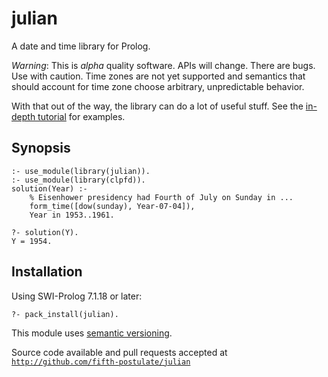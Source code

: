 # julian
A date and time library for Prolog.

*Warning*:  This is _alpha_ quality software.  APIs will change.  There are bugs.  Use with caution.  Time zones are not yet supported and semantics that should account for time zone choose arbitrary, unpredictable behavior.

With that out of the way, the library can do a lot of useful stuff.  See the [in-depth tutorial][tutorial] for examples.

## Synopsis

```
:- use_module(library(julian)).
:- use_module(library(clpfd)).
solution(Year) :-
    % Eisenhower presidency had Fourth of July on Sunday in ...
    form_time([dow(sunday), Year-07-04]),
    Year in 1953..1961.
    
?- solution(Y).
Y = 1954.
```

## Installation

Using SWI-Prolog 7.1.18 or later:

```
?- pack_install(julian).
```

This module uses [semantic versioning][versioning].

Source code available and pull requests accepted at [`http://github.com/fifth-postulate/julian`][project]

[tutorial]: http://fifth-postulate.github.io/julian/
[versioning]: http://semver.org/
[project]: http://github.com/fifth-postulate/julian`